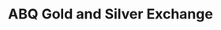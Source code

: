 ---
title: "ABQ Gold and Silver Exchange"
url: /albuquerque/abq-gold-and-silver-exchange/
shop: jewelry
---